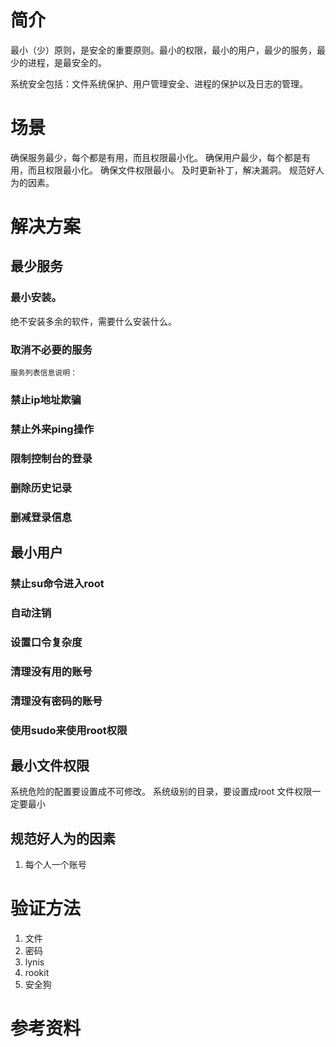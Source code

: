 # 简介
最小（少）原则，是安全的重要原则。最小的权限，最小的用户，最少的服务，最少的进程，是最安全的。

系统安全包括：文件系统保护、用户管理安全、进程的保护以及日志的管理。
# 场景
确保服务最少，每个都是有用，而且权限最小化。
确保用户最少，每个都是有用，而且权限最小化。
确保文件权限最小。
及时更新补丁，解决漏洞。
规范好人为的因素。
# 解决方案
## 最少服务
### 最小安装。
绝不安装多余的软件，需要什么安装什么。
### 取消不必要的服务
```
服务列表信息说明：
```
### 禁止ip地址欺骗
### 禁止外来ping操作
### 限制控制台的登录
### 删除历史记录
### 删减登录信息

## 最小用户
### 禁止su命令进入root
### 自动注销
### 设置口令复杂度
### 清理没有用的账号
### 清理没有密码的账号
### 使用sudo来使用root权限

## 最小文件权限
系统危险的配置要设置成不可修改。
系统级别的目录，要设置成root
文件权限一定要最小
## 规范好人为的因素
1. 每个人一个账号


# 验证方法
1. 文件 
2. 密码
3. lynis
4. rookit
5. 安全狗


# 参考资料